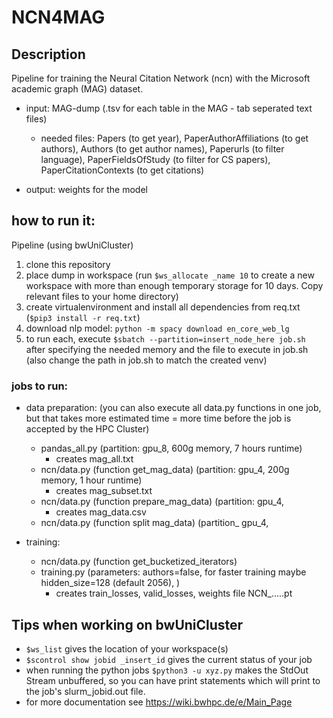 # NCN4MAG

## Description

Pipeline for training the Neural Citation Network (ncn) with the Microsoft academic graph (MAG) dataset.

- input: MAG-dump (.tsv for each table in the MAG - tab seperated text files)
    - needed files: Papers (to get year), PaperAuthorAffiliations (to get authors), Authors (to get author names), Paperurls (to filter language), PaperFieldsOfStudy (to filter for CS papers), PaperCitationContexts (to get citations)

- output: weights for the model

## how to run it:

Pipeline (using bwUniCluster)
1. clone this repository
2. place dump in workspace (run `$ws_allocate _name 10` to create a new workspace with more than enough temporary storage for 10 days. Copy relevant files to your home directory)
3. create virtualenvironment and install all dependencies from req.txt (`$pip3 install -r req.txt`)
4. download nlp model: `python -m spacy download en_core_web_lg`
5. to run each, execute `$sbatch --partition=insert_node_here job.sh` after specifying the needed memory and the file to execute in job.sh (also change the path in job.sh to match the created venv) 

### jobs to run:

- data preparation: (you can also execute all data.py functions in one job, but that takes more estimated time = more time before the job is accepted by the HPC Cluster)
    - pandas_all.py (partition: gpu_8, 600g memory, 7 hours runtime) 
        - creates mag_all.txt
    - ncn/data.py (function get_mag_data) (partition: gpu_4, 200g memory, 1 hour runtime)
        - creates mag_subset.txt
    - ncn/data.py (function prepare_mag_data) (partition: gpu_4, 
        - creates mag_data.csv
    - ncn/data.py (function split mag_data) (partition_ gpu_4,

- training:
    - ncn/data.py (function get_bucketized_iterators)
    - training.py (parameters: authors=false, for faster training maybe hidden_size=128 (default 2056), )
        - creates train_losses, valid_losses, weights file NCN_.....pt
## Tips when working on bwUniCluster

- `$ws_list` gives the location of your workspace(s)
- `$scontrol show jobid _insert_id` gives the current status of your job
- when running the python jobs `$python3 -u xyz.py` makes the StdOut Stream unbuffered, so you can have print statements which will print to the job's slurm_jobid.out file.
- for more documentation see https://wiki.bwhpc.de/e/Main_Page